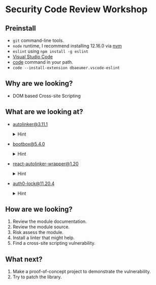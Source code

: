# Security Code Review Workshop

## Preinstall

- `git` command-line tools.
- `node` runtime, I recommend installing 12.16.0 via [nvm](https://github.com/nvm-sh/nvm)
- `eslint` using `npm install -g eslint`
- [Visual Studio Code](https://code.visualstudio.com/)
- [code](https://code.visualstudio.com/docs/setup/mac) command in your path.
- `code --install-extension dbaeumer.vscode-eslint`

## Why are we looking?

- DOM based Cross-site Scripting

## What are we looking at?

- autolinker@3.11.1

  <details>
    <summary>Hint</summary>
      Run the demo page locally. https://www.npmjs.com/package/autolinker#running-the-live-example-page-locally

      In the input box, try a cross-site scripting payload.

  </details>

- bootbox@5.4.0

    <details>
      <summary>Hint</summary>
        Load the library on a page.
        Try a cross-site scripting payload in bootbox.alert(). 
    </details>

- react-autolinker-wrapper@1.20

    <details>
      <summary>Hint</summary>
      https://github.com/gvas/react-autolinker-wrapper/blob/master/src/AutolinkerWrapper.js#L31
    </details>

- auth0-lock@11.20.4

  <details>
    <summary>Hint</summary>
    https://github.com/auth0/lock/security/advisories/GHSA-w2pf-g6r8-pg22
  </details>

## How are we looking?

1. Review the module documentation.
2. Review the module source.
3. Risk assess the module.
4. Install a linter that might help.
5. Find a cross-site scripting vulnerability.

## What next?

1. Make a proof-of-concept project to demonstrate the vulnerability.
2. Try to patch the library.
